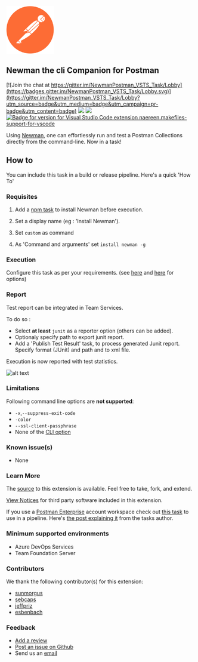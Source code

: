 ![](https://github.com/carlowahlstedt/NewmanPostman_VSTS_Task/blob/master/static/images/logo.png?raw=true)

## Newman the cli Companion for Postman ##

[![Join the chat at https://gitter.im/NewmanPostman_VSTS_Task/Lobby](https://badges.gitter.im/NewmanPostman_VSTS_Task/Lobby.svg)](https://gitter.im/NewmanPostman_VSTS_Task/Lobby?utm_source=badge&utm_medium=badge&utm_campaign=pr-badge&utm_content=badge)
![](https://carlo.visualstudio.com/_apis/public/build/definitions/2a4da4b3-df80-44fa-b40f-1f86827ea145/11/badge)
![](https://carlo.vsrm.visualstudio.com/_apis/public/Release/badge/2a4da4b3-df80-44fa-b40f-1f86827ea145/1/1)
[![Badge for version for Visual Studio Code extension naereen.makefiles-support-for-vscode](https://vsmarketplacebadge.apphb.com/version/carlowahlstedt.NewmanPostman.svg)](https://marketplace.visualstudio.com/items?itemName=carlowahlstedt.NewmanPostman)

Using [Newman](https://www.getpostman.com/docs/postman/collection_runs/command_line_integration_with_newman), one can effortlessly run and test a Postman Collections directly from the command-line. Now in a task!

## How to ##

You can include this task in a build or release pipeline. Here's a quick 'How To'

### Requisites ###

1. Add a [npm task](https://docs.microsoft.com/fr-fr/vsts/build-release/tasks/package/npm) to install Newman before execution.

1. Set a display name (eg : 'Install Newman').

1. Set `custom` as command

1. As 'Command and arguments' set `install newman -g`

### Execution ###

Configure this task as per your requirements. (see [here](https://github.com/postmanlabs/newman#command-line-options) and [here](#Limitations) for options)

### Report ###

Test report can be integrated in Team Services.

To do so :

- Select **at least** `junit` as a reporter option (others can be added).
- Optionaly specify path to export junit report.
- Add a 'Publish Test Result' task, to process generated Junit report. Specify format (JUnit) and path and to xml file.

Execution is now reported with test statistics.

![alt text](https://github.com/carlowahlstedt/NewmanPostman_VSTS_Task/blob/master/static/images/testresult.png?raw=true "Test result")

### Limitations ###

Following command line options are **not supported**:

- `-x`,`--suppress-exit-code`
- `-color`
- `--ssl-client-passphrase`
- None of the [CLI option](https://github.com/postmanlabs/newman#cli-reporter-options)

### Known issue(s) ###

- None

### Learn More ###

The [source](https://github.com/carlowahlstedt/NewmanPostman_VSTS_Task/) to this extension is available. Feel free to take, fork, and extend.

[View Notices](https://github.com/carlowahlstedt/NewmanPostman_VSTS_Task/blob/master/ThirdPartyNotices.txt) for third party software included in this extension.

If you use a [Postman Enterprise](https://www.getpostman.com/enterprise) account workspace check out [this task](https://marketplace.visualstudio.com/items?itemName=OneLuckiDev.getPostmanJSON) to use in a pipeline. Here's [the post explaining it](http://blog.oneluckidev.com/post/using-postman-and-newman-in-your-azure-devops-pipeline) from the tasks author.

### Minimum supported environments ###

- Azure DevOps Services
- Team Foundation Server

### Contributors ###

We thank the following contributor(s) for this extension:

- [sunmorgus](https://github.com/sunmorgus)
- [sebcaps](https://github.com/sebcaps)
- [jeffpriz](https://github.com/jeffpriz)
- [esbenbach](https://github.com/esbenbach)

### Feedback ###

- [Add a review](https://marketplace.visualstudio.com/items?itemName=carlowahlstedt.NewmanPostman#review-details)
- [Post an issue on Github](https://github.com/carlowahlstedt/NewmanPostman_VSTS_Task/issues/new)
- Send us an [email](mailto:carlowahlstedt@gmail.com)
